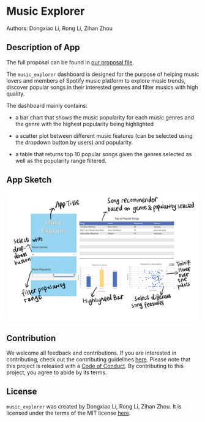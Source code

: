 # Music Explorer

Authors: Dongxiao Li, Rong Li, Zihan Zhou

## Description of App

The full proposal can be found in [our proposal file](https://github.com/UBC-MDS/music_explorer/blob/main/docs/proposal.md).

The `music_explorer` dashboard is designed for the purpose of helping music lovers and members of Spotify music platform to explore music trends, discover popular songs in their interested genres and filter musics with high quality. 

The dashboard mainly contains:

- a bar chart that shows the music popularity for each music genres and the genre with the highest popularity being highlighted

- a scatter plot between different music features (can be selected using the dropdown button by users) and popularity.

- a table that returns top 10 popular songs given the genres selected as well as the popularity range filtered. 


## App Sketch  

![](https://github.com/UBC-MDS/music_explorer/blob/motivation/img/app.jpeg)

## Contribution

We welcome all feedback and contributions. If you are interested in contributing, check out the contributing guidelines [here](https://github.com/UBC-MDS/music_explorer/blob/main/CONTRIBUTING.md). Please note that this project is released with a [Code of Conduct](https://github.com/UBC-MDS/music_explorer/blob/main/CODE_OF_CONDUCT.md). By contributing to this project, you agree to abide by its terms.

## License

`music_explorer` was created by Dongxiao Li, Rong Li, Zihan Zhou. It is licensed under the terms of the MIT license [here](https://github.com/UBC-MDS/music_explorer/blob/main/LICENSE).
